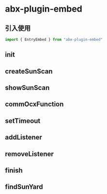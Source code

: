 # abx-plugin-embed


## 引入使用
```javascript
import { EntryEmbed } from "abx-plugin-embed"
```

## init


## createSunScan


## showSunScan


## commOcxFunction


## setTimeout


## addListener


## removeListener


## finish


## findSunYard

